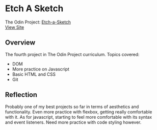 # Etch A Sketch 
The Odin Project: [Etch-a-Sketch](https://www.theodinproject.com/lessons/foundations-etch-a-sketch)\
[View Site](https://liuhenry1.github.io/odin-etch-a-sketch/)

## Overview
The fourth project in The Odin Project curriculum. Topics covered:
<ul>
  <li>DOM</li>
  <li>More practice on Javascript</li>
  <li>Basic HTML and CSS</li>
  <li>Git</li>
</ul>

## Reflection
Probably one of my best projects so far in terms of aesthetics
and functionality. Even more practice with flexbox, getting really
comfortable with it. As for javascript, starting to feel more comfortable
with its syntax and event listeners. Need more practice with code styling
however.
